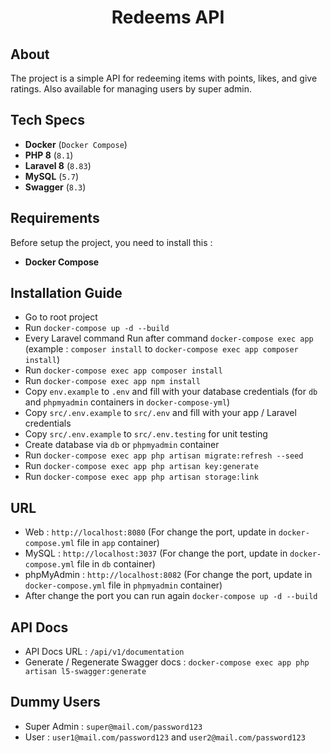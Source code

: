 <h1 align="center">Redeems API</h1>

## About
The project is a simple API for redeeming items with points, likes, and give ratings. Also available for managing users by super admin.


## Tech Specs
- **Docker** (`Docker Compose`)
- **PHP 8** (`8.1`)
- **Laravel 8** (`8.83`)
- **MySQL** (`5.7`)
- **Swagger** (`8.3`)

## Requirements
Before setup the project, you need to install this : 
- **Docker Compose**

## Installation Guide
- Go to root project
- Run `docker-compose up -d --build`
- Every Laravel command Run after command `docker-compose exec app` (example : `composer install` to `docker-compose exec app composer install`)
- Run `docker-compose exec app composer install`
- Run `docker-compose exec app npm install`
- Copy `env.example` to `.env` and fill with your database credentials (for `db` and `phpmyadmin` containers in `docker-compose-yml`)
- Copy `src/.env.example` to `src/.env` and fill with your app / Laravel credentials
- Copy `src/.env.example` to `src/.env.testing` for unit testing
- Create database via `db` or `phpmyadmin` container
- Run `docker-compose exec app php artisan migrate:refresh --seed`
- Run `docker-compose exec app php artisan key:generate`
- Run `docker-compose exec app php artisan storage:link`

## URL 
- Web : `http://localhost:8080` (For change the port, update in `docker-compose.yml` file in `app` container)
- MySQL : `http://localhost:3037` (For change the port, update in `docker-compose.yml` file in `db` container)
- phpMyAdmin : `http://localhost:8082` (For change the port, update in `docker-compose.yml` file in `phpmyadmin` container)
- After change the port you can run again `docker-compose up -d --build`

## API Docs
- API Docs URL : `/api/v1/documentation`
- Generate / Regenerate Swagger docs : `docker-compose exec app php artisan l5-swagger:generate`

## Dummy Users
- Super Admin : `super@mail.com/password123`
- User : `user1@mail.com/password123` and `user2@mail.com/password123`
